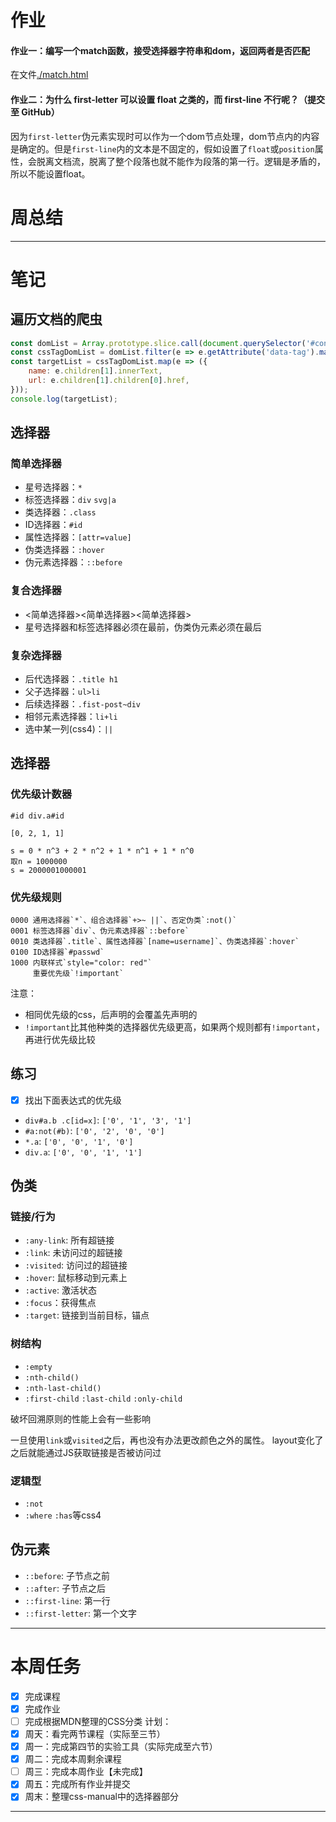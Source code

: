 # 作业
#### 作业一：编写一个match函数，接受选择器字符串和dom，返回两者是否匹配
在文件[./match.html](./match.html)

#### 作业二：为什么 first-letter 可以设置 float 之类的，而 first-line 不行呢？（提交至 GitHub）
因为`first-letter`伪元素实现时可以作为一个dom节点处理，dom节点内的内容是确定的。但是`first-line`内的文本是不固定的，假如设置了`float`或`position`属性，会脱离文档流，脱离了整个段落也就不能作为段落的第一行。逻辑是矛盾的，所以不能设置float。


# 周总结

---
# 笔记
## 遍历文档的爬虫
```javascript
const domList = Array.prototype.slice.call(document.querySelector('#container').children);
const cssTagDomList = domList.filter(e => e.getAttribute('data-tag').match(/css/));
const targetList = cssTagDomList.map(e => ({
    name: e.children[1].innerText,
    url: e.children[1].children[0].href,
}));
console.log(targetList);
```

## 选择器
### 简单选择器
- 星号选择器：`*`
- 标签选择器：`div` `svg|a`
- 类选择器：`.class`
- ID选择器：`#id`
- 属性选择器：`[attr=value]`
- 伪类选择器：`:hover`
- 伪元素选择器：`::before`

### 复合选择器
- <简单选择器><简单选择器><简单选择器>
- 星号选择器和标签选择器必须在最前，伪类伪元素必须在最后

### 复杂选择器
- 后代选择器：`.title h1`
- 父子选择器：`ul>li`
- 后续选择器：`.fist-post~div`
- 相邻元素选择器：`li+li`
- 选中某一列(css4)：`||`


## 选择器

### 优先级计数器
```
#id div.a#id

[0, 2, 1, 1]

s = 0 * n^3 + 2 * n^2 + 1 * n^1 + 1 * n^0
取n = 1000000
s = 2000001000001
```
### 优先级规则
```
0000 通用选择器`*`、组合选择器`+>~ ||`、否定伪类`:not()`
0001 标签选择器`div`、伪元素选择器`::before`
0010 类选择器`.title`、属性选择器`[name=username]`、伪类选择器`:hover`
0100 ID选择器`#passwd`
1000 内联样式`style="color: red"`
     重要优先级`!important`
```
注意：
- 相同优先级的css，后声明的会覆盖先声明的
- `!important`比其他种类的选择器优先级更高，如果两个规则都有`!important`，再进行优先级比较


## 练习
- [x] 找出下面表达式的优先级

- `div#a.b .c[id=x]`: `['0', '1', '3', '1']`
- `#a:not(#b)`: `['0', '2', '0', '0']`
- `*.a`: `['0', '0', '1', '0']`
- `div.a`: `['0', '0', '1', '1']`

## 伪类
### 链接/行为
- `:any-link`: 所有超链接
- `:link`: 未访问过的超链接
- `:visited`: 访问过的超链接
- `:hover`: 鼠标移动到元素上
- `:active`: 激活状态
- `:focus`：获得焦点
- `:target`: 链接到当前目标，锚点

### 树结构
- `:empty`
- `:nth-child()`
- `:nth-last-child()`
- `:first-child` `:last-child` `:only-child`

破坏回溯原则的性能上会有一些影响

一旦使用`link`或`visited`之后，再也没有办法更改颜色之外的属性。
layout变化了之后就能通过JS获取链接是否被访问过

### 逻辑型
- `:not`
- `:where` `:has`等css4

## 伪元素
- `::before`: 子节点之前
- `::after`: 子节点之后
- `::first-line`: 第一行
- `::first-letter`: 第一个文字

---

# 本周任务
- [x] 完成课程
- [x] 完成作业
- [ ] 完成根据MDN整理的CSS分类
计划：
- [x] 周天：看完两节课程（实际至三节）
- [x] 周一：完成第四节的实验工具（实际完成至六节）
- [x] 周二：完成本周剩余课程
- [ ] 周三：完成本周作业【未完成】
- [x] 周五：完成所有作业并提交
- [x] 周末：整理css-manual中的选择器部分
---

